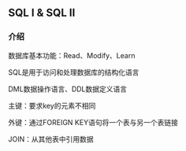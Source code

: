 ## SQL I & SQL II

### 介绍

数据库基本功能：Read、Modify、Learn

SQL是用于访问和处理数据库的结构化语言

DML数据操作语言、DDL数据定义语言

主键：要求key的元素不相同

外键：通过FOREIGN KEY语句将一个表与另一个表链接

JOIN：从其他表中引用数据
